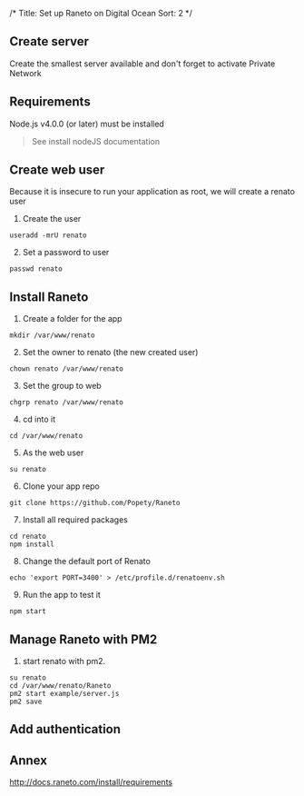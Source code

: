 /*
Title: Set up Raneto on Digital Ocean
Sort: 2
*/

## Create server

Create the smallest server available and don't forget to activate Private Network

## Requirements

Node.js v4.0.0 (or later) must be installed
> See install nodeJS documentation

## Create web user

Because it is insecure to run your application as root, we will create a renato user

1. Create the user
```
useradd -mrU renato
```

2. Set a password to user
```
passwd renato
```

## Install Raneto

1. Create a folder for the app
```
mkdir /var/www/renato
```

2. Set the owner to renato (the new created user)
```
chown renato /var/www/renato
```

3. Set the group to web
```
chgrp renato /var/www/renato
```

4. cd into it
```
cd /var/www/renato
```

5. As the web user
```
su renato
```

6. Clone your app repo
```
git clone https://github.com/Popety/Raneto
```

7. Install all required packages
```
cd renato
npm install
```

8. Change the default port of Renato
```
echo 'export PORT=3400' > /etc/profile.d/renatoenv.sh
```

9. Run the app to test it
```
npm start
```

## Manage Raneto with PM2

1. start renato with pm2.
```
su renato
cd /var/www/renato/Raneto
pm2 start example/server.js
pm2 save
```

## Add authentication



## Annex
http://docs.raneto.com/install/requirements
